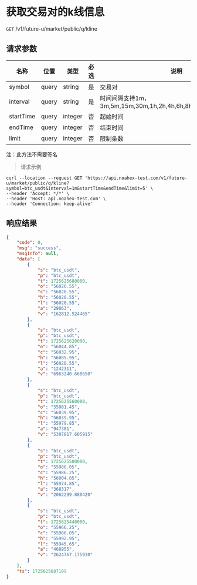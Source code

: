 # 获取交易对的k线信息

`GET` /v1/future-u/market/public/q/kline

## 请求参数

| 名称      | 位置  | 类型    | 必选 | 说明                                                         |
| --------- | ----- | ------- | ---- | ------------------------------------------------------------ |
| symbol    | query | string  | 是   | 交易对                                                       |
| interval  | query | string  | 是   | 时间间隔支持1m，3m,5m,15m,30m,1h,2h,4h,6h,8h,12h,1d,2d,3d,1w,1M |
| startTime | query | integer | 否   | 起始时间                                                     |
| endTime   | query | integer | 否   | 结束时间                                                     |
| limit     | query | integer | 否   | 限制条数                                                     |


注：此方法不需要签名

> 请求示例

```shell
curl --location --request GET 'https://api.noahex-test.com/v1/future-u/market/public/q/kline?symbol=btc_usdt&interval=1m&startTime&endTime&limit=5' \
--header 'Accept: */*' \
--header 'Host: api.noahex-test.com' \
--header 'Connection: keep-alive'
```

## 响应结果

```json
{
    "code": 0,
    "msg": "success",
    "msgInfo": null,
    "data": [
        {
            "s": "btc_usdt",
            "p": "btc_usdt",
            "t": 1725625680000,
            "o": "56020.55",
            "c": "56020.55",
            "h": "56020.55",
            "l": "56020.55",
            "a": "29063",
            "v": "162812.524465"
        },
        {
            "s": "btc_usdt",
            "p": "btc_usdt",
            "t": 1725625620000,
            "o": "56044.85",
            "c": "56032.95",
            "h": "56085.95",
            "l": "56020.55",
            "a": "1242311",
            "v": "6963240.668650"
        },
        {
            "s": "btc_usdt",
            "p": "btc_usdt",
            "t": 1725625560000,
            "o": "55981.45",
            "c": "56039.95",
            "h": "56039.95",
            "l": "55979.85",
            "a": "947381",
            "v": "5307817.605915"
        },
        {
            "s": "btc_usdt",
            "p": "btc_usdt",
            "t": 1725625500000,
            "o": "55986.05",
            "c": "55986.25",
            "h": "56004.85",
            "l": "55974.85",
            "a": "368317",
            "v": "2062299.880420"
        },
        {
            "s": "btc_usdt",
            "p": "btc_usdt",
            "t": 1725625440000,
            "o": "55966.25",
            "c": "55986.05",
            "h": "55992.95",
            "l": "55945.65",
            "a": "468955",
            "v": "2624767.175930"
        }
    ],
    "ts": 1725625687109
}
```


